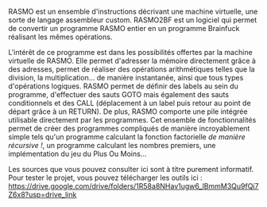 RASMO est un ensemble d'instructions décrivant une machine virtuelle, une sorte de langage assembleur custom. RASMO2BF est un logiciel qui permet de convertir un programme RASMO entier en un programme Brainfuck réalisant les mêmes opérations.

L'intérêt de ce programme est dans les possibilités offertes par la machine virtuelle de RASMO. Elle permet d'adresser la mémoire directement grâce à des adresses, permet de réaliser des opérations arithmétiques
telles que la division, la multiplication... de manière instantanée, ainsi que tous types d'opérations logiques. RASMO permet de définir des labels au sein du programme, d'effectuer des sauts GOTO mais également
des sauts conditionnels et des CALL (déplacement à un label puis retour au point de départ grâce à un RETURN). De plus, RASMO comporte une pile intégrée utilisable directement par les programmes. Cet ensemble de
fonctionnalités permet de créer des programmes compliqués de manière incroyablement simple tels qu'un programme calculant la fonction factorielle _de manière récursive !_, un programme calculant les nombres premiers, une implémentation du jeu du Plus Ou Moins...

Les sources que vous pouvez consulter ici sont à titre purement informatif. Pour tester le projet, vous pouvez télécharger les outils ici : https://drive.google.com/drive/folders/1R58a8NHav1ugw6_lBmmM3Qu9fQi7Z6x8?usp=drive_link
